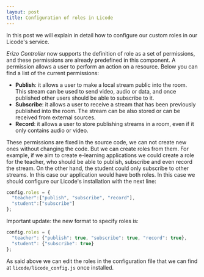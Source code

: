 ```yaml
---
layout: post
title: Configuration of roles in Licode
---
```


In this post we will explain in detail how to configure our custom roles in our Licode's service.

_Erizo Controller_ now supports the definition of role as a set of permissions, and these permissions are already predefined in this component. A permission allows a user to perform an action on a resource.
Below you can find a list of the current permissions:

  * **Publish**: it allows a user to make a local stream public into the room. This stream can be used to send video, audio or data, and once published other users should be able to subscribe to it.
  * **Subscribe**: it allows a user to receive a stream that has been previously published into the room. The stream can be also stored or can be received from external sources.
  * **Record**: it allows a user to store publishing streams in a room, even if it only contains audio or video.

These permissions are fixed in the source code, we can not create new ones without changing the code. But we can create roles from them. For example, if we aim to create e-learning applications we could create a role for the teacher, who should be able to publish, subscribe and even record the stream. On the other hand, the student could only subscribe to other streams. In this case our application would have both roles. In this case we should configure our Licode's installation with the next line:

```javascript
config.roles = {
  "teacher":["publish", "subscribe", "record"],
  "student":["subscribe"]
};
```

Important update: the new format to specify roles is: 

```javascript
config.roles = {
  "teacher": {"publish": true, "subscribe": true, "record": true},
  "student": {"subscribe": true}
};
```

As said above we can edit the roles in the configuration file that we can find at `licode/licode_config.js` once installed.
